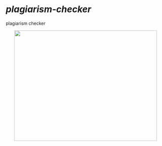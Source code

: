 # ***plagiarism-checker***
plagiarism checker 

<p align="center">
  <img width="450" height="350" src="https://user-images.githubusercontent.com/81485191/123554394-6b99a200-d79d-11eb-9aa5-e9aabc9e4385.jpeg">
</p>
